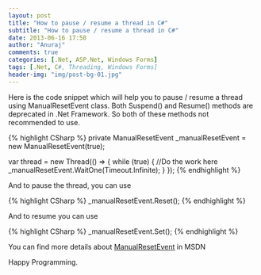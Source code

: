 ```yaml
---
layout: post
title: "How to pause / resume a thread in C#"
subtitle: "How to pause / resume a thread in C#"
date: 2013-06-16 17:50
author: "Anuraj"
comments: true
categories: [.Net, ASP.Net, Windows Forms]
tags: [.Net, C#, Threading, Windows Forms]
header-img: "img/post-bg-01.jpg"
---
```

Here is the code snippet which will help you to pause / resume a thread using ManualResetEvent class. Both Suspend() and Resume() methods are deprecated in .Net Framework. So both of these methods not recommended to use.

{% highlight CSharp %}
private ManualResetEvent _manualResetEvent = new ManualResetEvent(true);

var thread = new Thread(() =>
{
    while (true)
    {
        //Do the work here
        _manualResetEvent.WaitOne(Timeout.Infinite);
    }
});
{% endhighlight %}

And to pause the thread, you can use

{% highlight CSharp %}
_manualResetEvent.Reset();
{% endhighlight %}

And to resume you can use

{% highlight CSharp %}
_manualResetEvent.Set();
{% endhighlight %}

You can find more details about [ManualResetEvent](http://msdn.microsoft.com/en-us/library/system.threading.manualresetevent.aspx) in MSDN

Happy Programming. 
